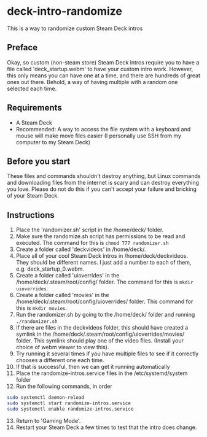 # deck-intro-randomize
This is a way to randomize custom Steam Deck intros

## Preface
Okay, so custom (non-steam store) Steam Deck intros require you to have a file called 'deck_startup.webm' to have your custom intro work. However, this only means you can have one at a time, and there are hundreds of great ones out there. Behold, a way of having multiple with a random one selected each time.

## Requirements
- A Steam Deck
- Recommended: A way to access the file system with a keyboard and mouse will make move files easier (I personally use SSH from my computer to my Steam Deck)

## Before you start
These files and commands shouldn't destroy anything, but Linux commands and downloading files from the internet is scary and can destroy everything you love. Please do not do this if you can't accept your failure and bricking of your Steam Deck.

## Instructions

1. Place the 'randomizer.sh' script in the /home/deck/ folder.
2. Make sure the randomize.sh script has permissions to be read and executed. The command for this is ```chmod 777 randomizer.sh```
3. Create a folder called 'deckvideos' in /home/deck/.
4. Place all of your cool Steam Deck intros in /home/deck/deckvideos. They should be different names. I just add a number to each of them, e.g. deck_startup_0.webm.
5. Create a folder called 'uioverrides' in the /home/deck/.steam/root/config/ folder. The command for this is ```mkdir uioverrides```.
6. Create a folder called 'movies' in the /home/deck/.steam/root/config/uioverrides/ folder. This command for this is ```mkdir movies```.
7. Run the randomizer.sh by going to the /home/deck/ folder and running ```./randomizer.sh```
8. If there are files in the deckvideos folder, this should have created a symlink in the /home/deck/.steam/root/config/uioverrides/movies/ folder. This symlink should play one of the video files. (Install your choice of webm viewer to view this).
9. Try running it several times if you have multiple files to see if it correctly chooses a different one each time.
10. If that is successful, then we can get it running automatically
11. Place the randomize-intros.service files in the /etc/systemd/system folder
12. Run the following commands, in order
```bash
sudo systemctl daemon-reload
sudo systemctl start randomize-intros.service
sudo systemctl enable randomize-intros.service
```
13. Return to 'Gaming Mode'.
14. Restart your Steam Deck a few times to test that the intro does change.
